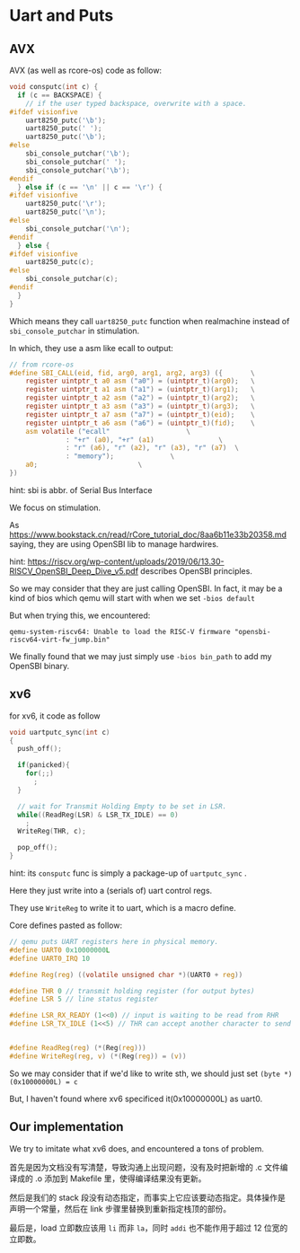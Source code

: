 # Uart and Puts

## AVX

AVX (as well as rcore-os) code as follow:

``` c
void consputc(int c) {
  if (c == BACKSPACE) {
    // if the user typed backspace, overwrite with a space.
#ifdef visionfive
    uart8250_putc('\b');
    uart8250_putc(' ');
    uart8250_putc('\b');
#else
    sbi_console_putchar('\b');
    sbi_console_putchar(' ');
    sbi_console_putchar('\b');
#endif
  } else if (c == '\n' || c == '\r') {
#ifdef visionfive
    uart8250_putc('\r');
    uart8250_putc('\n');
#else
    sbi_console_putchar('\n');
#endif
  } else {
#ifdef visionfive
    uart8250_putc(c);
#else
    sbi_console_putchar(c);
#endif
  }
}
```

Which means they call ``uart8250_putc`` function when realmachine instead of ``sbi_console_putchar`` in stimulation.

In which, they use a asm like ecall to output:
``` c
// from rcore-os
#define SBI_CALL(eid, fid, arg0, arg1, arg2, arg3) ({		\
	register uintptr_t a0 asm ("a0") = (uintptr_t)(arg0);	\
	register uintptr_t a1 asm ("a1") = (uintptr_t)(arg1);	\
	register uintptr_t a2 asm ("a2") = (uintptr_t)(arg2);	\
	register uintptr_t a3 asm ("a3") = (uintptr_t)(arg3);	\
	register uintptr_t a7 asm ("a7") = (uintptr_t)(eid);	\
	register uintptr_t a6 asm ("a6") = (uintptr_t)(fid);	\
	asm volatile ("ecall"					\
		      : "+r" (a0), "+r" (a1)				\
		      : "r" (a6), "r" (a2), "r" (a3), "r" (a7)	\
		      : "memory");				\
	a0;							\
})
```

hint: sbi is abbr. of Serial Bus Interface

We focus on stimulation.

As https://www.bookstack.cn/read/rCore_tutorial_doc/8aa6b11e33b20358.md saying, they are using OpenSBI lib to manage hardwires.

hint: https://riscv.org/wp-content/uploads/2019/06/13.30-RISCV_OpenSBI_Deep_Dive_v5.pdf describes OpenSBI principles.

So we may consider that they are just calling OpenSBI. In fact, it may be a kind of bios which qemu will start with when we set ``-bios default``

But when trying this, we encountered:
``` shell
qemu-system-riscv64: Unable to load the RISC-V firmware "opensbi-riscv64-virt-fw_jump.bin"
```

<!-- I stuck here. Where should be our main direction. -->
We finally found that we may just simply use ``-bios bin_path`` to add my OpenSBI binary.

## xv6

for xv6, it code as follow
``` c
void uartputc_sync(int c)
{
  push_off();

  if(panicked){
    for(;;)
      ;
  }

  // wait for Transmit Holding Empty to be set in LSR.
  while((ReadReg(LSR) & LSR_TX_IDLE) == 0)
    ;
  WriteReg(THR, c);

  pop_off();
}
```

hint: its ``consputc`` func is simply a package-up of ``uartputc_sync`` . 

Here they just write into a (serials of) uart control regs.

They use ``WriteReg`` to write it to uart, which is a macro define.

Core defines pasted as follow:

```c
// qemu puts UART registers here in physical memory.
#define UART0 0x10000000L
#define UART0_IRQ 10

#define Reg(reg) ((volatile unsigned char *)(UART0 + reg))

#define THR 0 // transmit holding register (for output bytes)
#define LSR 5 // line status register

#define LSR_RX_READY (1<<0) // input is waiting to be read from RHR
#define LSR_TX_IDLE (1<<5) // THR can accept another character to send


#define ReadReg(reg) (*(Reg(reg)))
#define WriteReg(reg, v) (*(Reg(reg)) = (v))

```

So we may consider that if we'd like to write sth, we should just set ``(byte *)(0x10000000L) = c``

But, I haven't found where xv6 specificed it(0x10000000L) as uart0.

## Our implementation 

We try to imitate what xv6 does, and encountered a tons of problem.

首先是因为文档没有写清楚，导致沟通上出现问题，没有及时把新增的 .c 文件编译成的 .o 添加到 Makefile 里，使得编译结果没有更新。

然后是我们的 stack 段没有动态指定，而事实上它应该要动态指定。具体操作是声明一个常量，然后在 link 步骤里替换到重新指定栈顶的部份。

最后是，load 立即数应该用 ``li`` 而非 ``la``，同时 ``addi`` 也不能作用于超过 12 位宽的立即数。